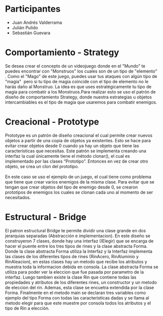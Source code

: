 # Participantes
- Juan Andrés Valderrama
- Julián Pulido
- Sebastián Guevara

# Comportamiento - Strategy

Se desea crear el concepto de un videojuego donde en el "Mundo" te puedes encontrar con "Monstruos" los cuales son de un tipo de "elemento" . Como el "Mago" de este juego, puedes usar tus ataques con algún tipo de "magia"  pero si tu tipo de magia coincide con el tipo de elemento no le harás daño al Monstruo. La idea es que uses estratégicamente tu tipo de magia para combatir a los Monstruos.Para realizar esto se uso el patrón de diseño de comportamiento Strategy, donde nuestra estrategias u objetos intercambiables es el tipo de magia que usaremos para combatir enemigos.

# Creacional - Prototype

Prototype es un patrón de diseño creacional el cual permite crear nuevos objetos a partir de una copia de objetos ya existentes. Esto se hace para evitar crear objetos desde 0 cuando ya hay un objeto que tiene las características que necesitas. Este patrón se implementa creando una interfaz la cual únicamente tiene el método clonar(), el cual es implementado por las clases “Prototipo”. Entonces en vez de crear otro objeto, se crea un clon del prototipo.<br><br>
En este caso se uso el ejemplo de un juego, el cual tiene como problema que  tiene que crear varios enemigos de la misma clase. Para evitar que se tengan que crear objetos del tipo de enemigo desde 0, se crearon prototipos de enemigos los cuales se clonan cada uno al momento de ser necesitados.

# Estructural - Bridge

El patron estructural Bridge te permite dividir una clase grande en dos jerarquias separadas (Abstracción e implementacion). En este diseño se construyeron 7 clases, donde hay una interfaz (IElegir) que se encarga de hacer el puente entre los tres tipos de rines y la clase abstracta Forma. Donde la clase abstracta Forma utiliza la Interfaz y la Interfaz implementa las clases de los diferentes tipos de rines (RinAcero, RinAluminio y RinAleacion), en estas clases hay un metodo que recibe los atributos y muestra toda la informacion debida en consola. La clase abstracta Forma se utiliza para poder ver la eleccion que fue pasada por parametro de la interfaz. Luego tambien existe la clase Rin que contiene todas las propiedades y atributos de los diferentes rines, un constructor y un metodo de eleccion del rin. Ademas, esta clase se encuetra extendida por la clase Forma. Finalmente en el metodo main se declaran tres variables como ejemplo del tipo Forma con todas las caracteristicas dadas y se llama al metodo elegir para que este muestre por consola todos los atributos y el tipo de Rin a elección.
